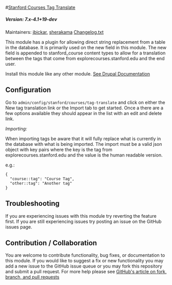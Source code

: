 #[Stanford Courses Tag Translate](https://github.com/SU-SWS/stanford_courses)
##### Version: 7.x-4.1+19-dev

Maintainers: [jbickar](https://github.com/jbickar), [sherakama](https://github.com/sherakama)
[Changelog.txt](CHANGELOG.txt)

This module has a plugin for allowing direct string replacement from a table
in the database. It is primarily used on the new field in this module. The new
field is appended to stanford_course content types to allow for a translation
between the tags that come from explorecourses.stanford.edu and the end user.

Install this module like any other module. [See Drupal Documentation](https://drupal.org/documentation/install/modules-themes/modules-7)

Configuration
---

Go to `admin/config/stanford/courses/tag-translate` and click on either the
New tag translation link or the Import tab to get started. Once a there are a
few options available they should appear in the list with an edit and delete
link.

*Importing:*

When importing tags be aware that it will fully replace what is currently in the
database with what is being imported. The import must be a valid json object
with key pairs where the key is the tag from explorecourses.stanford.edu and the
value is the human readable version.

e.g.:

```
{
  "course::tag": "Course Tag",
  "other::tag": "Another tag"
}
```


Troubleshooting
---

If you are experiencing issues with this module try reverting the feature first. If you are still experiencing issues try posting an issue on the GitHub issues page.

Contribution / Collaboration
---

You are welcome to contribute functionality, bug fixes, or documentation to this module. If you would like to suggest a fix or new functionality you may add a new issue to the GitHub issue queue or you may fork this repository and submit a pull request. For more help please see [GitHub's article on fork, branch, and pull requests](https://help.github.com/articles/using-pull-requests)
